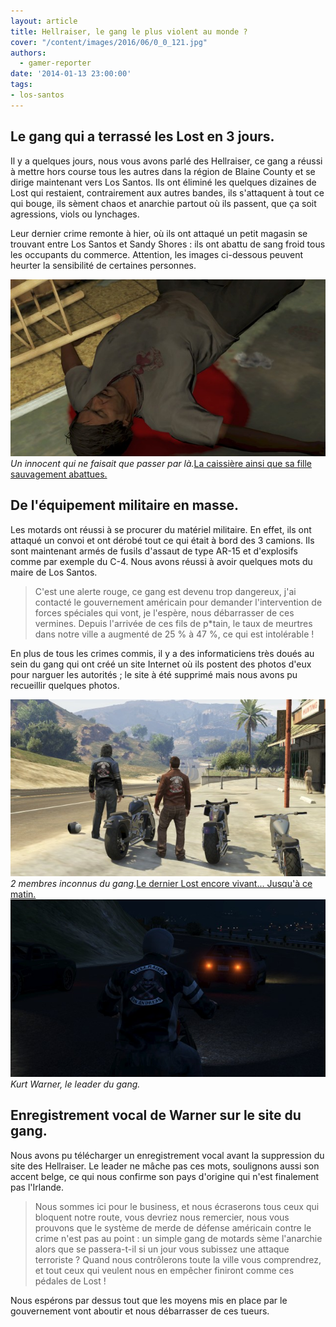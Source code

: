 ```yaml
---
layout: article
title: Hellraiser, le gang le plus violent au monde ?
cover: "/content/images/2016/06/0_0_121.jpg"
authors:
  - gamer-reporter
date: '2014-01-13 23:00:00'
tags:
- los-santos
---
```


## Le gang qui a terrassé les Lost en 3 jours.

Il y a quelques jours, nous vous avons parlé des Hellraiser, ce gang a réussi à mettre hors course tous les autres dans la région de Blaine County et se dirige maintenant vers Los Santos. Ils ont éliminé les quelques dizaines de Lost qui restaient, contrairement aux autres bandes, ils s'attaquent à tout ce qui bouge, ils sèment chaos et anarchie partout où ils passent, que ça soit agressions, viols ou lynchages.

Leur dernier crime remonte à hier, où ils ont attaqué un petit magasin se trouvant entre Los Santos et Sandy Shores : ils ont abattu de sang froid tous les occupants du commerce. Attention, les images ci-dessous peuvent heurter la sensibilité de certaines personnes.

![Un innocent qui ne faisait que passer par là.](/content/images/2016/06/0_0_122.jpg)
_Un innocent qui ne faisait que passer par là._[La caissière ainsi que sa fille sauvagement abattues.](/content/images/2016/06/0_0_123.jpg)

## De l'équipement militaire en masse.

Les motards ont réussi à se procurer du matériel militaire. En effet, ils ont attaqué un convoi et ont dérobé tout ce qui était à bord des 3 camions. Ils sont maintenant armés de fusils d'assaut de type AR-15 et d'explosifs comme par exemple du C-4. Nous avons réussi à avoir quelques mots du maire de Los Santos.

> C'est une alerte rouge, ce gang est devenu trop dangereux, j'ai contacté le gouvernement américain pour demander l'intervention de forces spéciales qui vont, je l'espère, nous débarrasser de ces vermines. Depuis l'arrivée de ces fils de p\*tain, le taux de meurtres dans notre ville a augmenté de 25 % à 47 %, ce qui est intolérable !

En plus de tous les crimes commis, il y a des informaticiens très doués au sein du gang qui ont créé un site Internet où ils postent des photos d'eux pour narguer les autorités ; le site à été supprimé mais nous avons pu recueillir quelques photos.

![2 membres inconnus du gang.](/content/images/2016/06/0_0_124.jpg)
_2 membres inconnus du gang._[Le dernier Lost encore vivant... Jusqu'à ce matin.](/content/images/2016/06/0_0_125.jpg)
![Kurt Warner, le leader du gang.](/content/images/2016/06/0_0_126.jpg)
_Kurt Warner, le leader du gang._

## Enregistrement vocal de Warner sur le site du gang.

Nous avons pu télécharger un enregistrement vocal avant la suppression du site des Hellraiser. Le leader ne mâche pas ces mots, soulignons aussi son accent belge, ce qui nous confirme son pays d'origine qui n'est finalement pas l'Irlande.

> Nous sommes ici pour le business, et nous écraserons tous ceux qui bloquent notre route, vous devriez nous remercier, nous vous prouvons que le système de merde de défense américain contre le crime n'est pas au point : un simple gang de motards sème l'anarchie alors que se passera-t-il si un jour vous subissez une attaque terroriste ? Quand nous contrôlerons toute la ville vous comprendrez, et tout ceux qui veulent nous en empêcher finiront comme ces pédales de Lost !

Nous espérons par dessus tout que les moyens mis en place par le gouvernement vont aboutir et nous débarrasser de ces tueurs.
